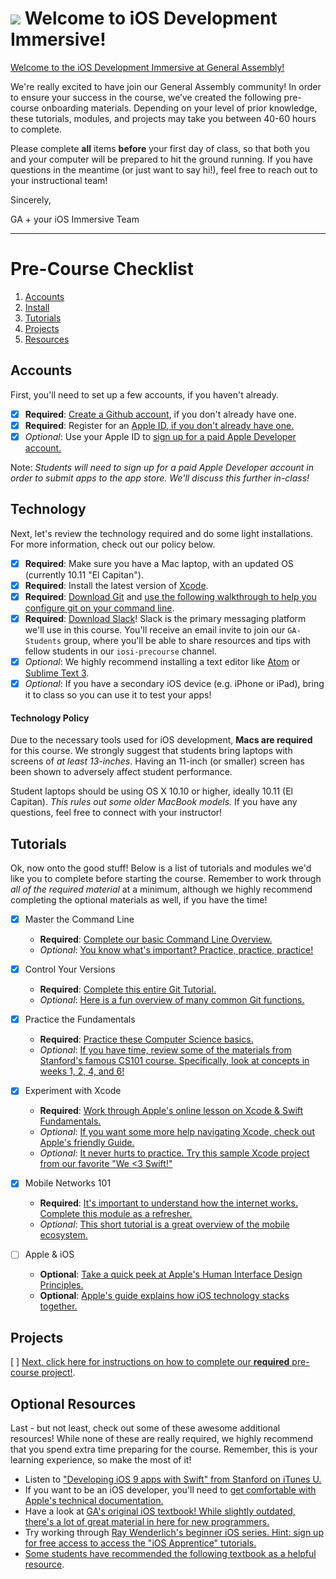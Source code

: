 # ![](https://ga-dash.s3.amazonaws.com/production/assets/logo-9f88ae6c9c3871690e33280fcf557f33.png) Welcome to iOS Development Immersive!

[Welcome to the iOS Development Immersive at General Assembly!](https://github.com/generalassembly-studio/iosi-precourse-onboarding)

We're really excited to have join our General Assembly community! In order to ensure your success in the course, we’ve created the following pre-course onboarding materials. Depending on your level of prior knowledge, these tutorials, modules, and projects may take you between 40-60 hours to complete.

Please complete **all** items **before** your first day of class, so that both you and your computer will be prepared to hit the ground running. If you have questions in the meantime (or just want to say hi!), feel free to reach out to your instructional team!

Sincerely,

GA + your iOS Immersive Team

---

# Pre-Course Checklist
1. [Accounts](#account)
2. [Install](#install)
3. [Tutorials](#tutorials)
4. [Projects](#projects)
5. [Resources](#resources)


<a name="account"></a>
## Accounts

First, you'll need to set up a few accounts, if you haven't already.

* [x] **Required**: [Create a Github account](https://github.com/join), if you don't already have one.
* [x] **Required**: Register for an [Apple ID, if you don't already have one.](https://www.apple.com/support/appleid/create-signin/)
* [x] *Optional*: Use your Apple ID to [sign up for a paid Apple Developer account.](https://developer.apple.com)

Note: *Students will need to sign up for a paid Apple Developer account in order to submit apps to the app store. We'll discuss this further in-class!*

<a name="install"></a>
## Technology

Next, let's review the technology required and do some light installations. For more information, check out our policy below.

* [x] **Required**: Make sure you have a Mac laptop, with an updated OS (currently 10.11 "El Capitan").
* [x] **Required**: Install the latest version of [Xcode](https://developer.apple.com/xcode/).
* [x] **Required**: [Download Git](https://git-scm.com/downloads) and [use the following walkthrough to help you configure git on your command line](https://help.github.com/articles/set-up-git/).
* [x] **Required**: [Download Slack](https://slack.com/downloads)! Slack is the primary messaging platform we'll use in this course. You'll receive an email invite to join our `GA-Students` group, where you'll be able to share resources and tips with fellow students in our `iosi-precourse` channel.
* [x] *Optional*: We highly recommend installing a text editor like [Atom](https://atom.io) or [Sublime Text 3](http://www.sublimetext.com).
* [x] *Optional*: If you have a secondary iOS device (e.g. iPhone or iPad), bring it to class so you can use it to test your apps!

#### Technology Policy

Due to the necessary tools used for iOS development, **Macs are required** for this course. We strongly suggest that students bring laptops with screens of *at least 13-inches*. Having an 11-inch (or smaller) screen has been shown to adversely affect student performance.

Student laptops should be using OS X 10.10 or higher, ideally 10.11 (El Capitan). *This rules out some older MacBook models.* If you have any questions, feel free to connect with your instructor!


<a name="tutorials"></a>
## Tutorials

Ok, now onto the good stuff! Below is a list of tutorials and modules we'd like you to complete before starting the course. Remember to work through *all of the required material* at a minimum, although we highly recommend completing the optional materials as well, if you have the time!

- [x] Master the Command Line
	* **Required**: [Complete our basic Command Line Overview.](http://generalassembly.github.io/prework/cl/#/)
	* *Optional*: [You know what's important? Practice, practice, practice!](https://www.codecademy.com/learn/learn-the-command-line)

- [x] Control Your Versions
	* **Required**: [Complete this entire Git Tutorial.](https://www.codecademy.com/learn/learn-git)
	* *Optional*: [Here is a fun overview of many common Git functions.](https://www.codeschool.com/courses/try-git)

- [x] Practice the Fundamentals
	* **Required**: [Practice these Computer Science basics.](https://www.codecademy.com/courses/programming-intro/0/1)
	* *Optional*: [If you have time, review some of the materials from Stanford's famous CS101 course. Specifically, look at concepts in weeks 1, 2, 4, and 6!](http://web.stanford.edu/class/cs101/)

- [x] Experiment with Xcode
	* **Required**: [Work through Apple's online lesson on Xcode & Swift Fundamentals.](https://developer.apple.com/library/ios/referencelibrary/GettingStarted/DevelopiOSAppsSwift/Lesson1.html)
	* *Optional*: [If you want some more help navigating Xcode, check out Apple's friendly Guide.](https://developer.apple.com/library/mac/documentation/ToolsLanguages/Conceptual/Xcode_Overview/index.html)
	* *Optional*: [It never hurts to practice. Try this sample Xcode project from our favorite "We <3 Swift!"](https://www.weheartswift.com/getting-started-with-ios-programming/)

- [x] Mobile Networks 101
	* **Required**: [It's important to understand how the internet works. Complete this module as a refresher.](https://www.khanacademy.org/computing/computer-science/internet-intro)
	* *Optional*: [This short tutorial is a great overview of the mobile ecosystem.](https://ga-edm-sandbox.s3.amazonaws.com/understanding-mobile-customers-and-their-devices/story.html)

- [ ] Apple & iOS
	* **Optional**: [Take a quick peek at Apple's Human Interface Design Principles.](https://developer.apple.com/ios/human-interface-guidelines/#//apple_ref/doc/uid/TP40006556)
	* **Optional**: [Apple's guide explains how iOS technology stacks together.](https://developer.apple.com/library/ios/documentation/Miscellaneous/Conceptual/iPhoneOSTechOverview/Introduction/Introduction.html#//apple_ref/doc/uid/TP40007898)


<a name="projects"></a>
## Projects

[ ] [Next, click here for instructions on how to complete our **required** pre-course project!](./project.md).

<a name="resources"></a>
## Optional Resources

Last - but not least, check out some of these awesome additional resources! While none of these are really required, we highly recommend that you spend extra time preparing for the course. Remember, this is your learning experience, so make the most of it!

* Listen to ["Developing iOS 9 apps with Swift" from Stanford on iTunes U.](https://itunes.apple.com/gb/course/developing-ios-9-apps-swift/id1104579961)
* If you want to be an iOS developer, you'll need to [get comfortable with Apple's technical documentation.](https://developer.apple.com/library/ios/documentation/iPhone/Conceptual/iPhoneOSProgrammingGuide/Introduction/Introduction.html#//apple_ref/doc/uid/TP40007072)
* Have a look at [ GA's original iOS textbook! While slightly outdated, there's a lot of great material in here for new programmers.](http://mobbook.generalassemb.ly/index.html)
* Try working through [Ray Wenderlich's beginner iOS series. Hint: sign up for free access to access the "iOS Apprentice" tutorials.](https://www.raywenderlich.com/category/ios)
* [Some students have recommended the following textbook as a helpful resource](https://amzn.com/0134390733).
